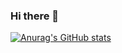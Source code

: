 ### Hi there 👋

[![Anurag's GitHub stats](https://github-readme-stats.vercel.app/api?username=matheuscpellanda&hide=stars,issues&count_private=true)](https://github.com/anuraghazra/github-readme-stats)

<!--
**matheuscpellanda/matheuscpellanda** is a ✨ _special_ ✨ repository because its `README.md` (this file) appears on your GitHub profile.

Here are some ideas to get you started:

- 🔭 I’m currently working on ...
- 🌱 I’m currently learning ...
- 👯 I’m looking to collaborate on ...
- 🤔 I’m looking for help with ...
- 💬 Ask me about ...
- 📫 How to reach me: ...
- 😄 Pronouns: ...
- ⚡ Fun fact: ...
-->

